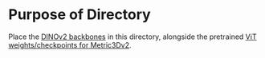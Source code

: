 # Purpose of Directory

Place the [DINOv2 backbones](https://github.com/facebookresearch/dinov2?tab=readme-ov-file#pretrained-models) in this directory, alongside the pretrained [ViT weights/checkpoints for Metric3Dv2](https://github.com/YvanYin/Metric3D?tab=readme-ov-file#download-checkpoint).

